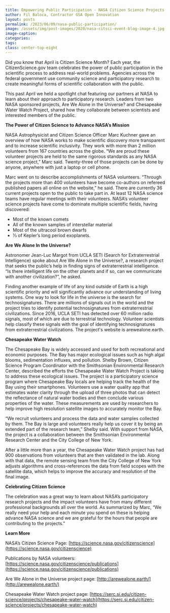 ```yaml
---
title: Empowering Public Participation - NASA Citizen Science Projects Propel Discovery
author: Fil Baloca, Contractor GSA Open Innovation
layout: posts
permalink: /2023/06/09/nasa-public-participation/
image: /assets/img/post-images/2020/nasa-citsci-event-blog-image-4.jpg
image-caption: 
categories:
tags:
class: center-top-eight
---
```



Did you know that April is Citizen Science Month? Each year, the CitizenScience.gov team celebrates the power of public participation in the scientific process to address real-world problems. Agencies across the federal government use community science and participatory research to create meaningful forms of scientific collaboration with the public.

This past April we held a spotlight chat featuring our partners at NASA to learn about their approach to participatory research. Leaders from two NASA sponsored projects, Are We Alone in the Universe? and Chesapeake Water Watch Project, shared how they collaborate between scientists and interested members of the public. 

**The Power of Citizen Science to Advance NASA’s Mission**

NASA Astrophysicist and Citizen Science Officer Marc Kuchner gave an overview of how NASA works to make scientific discovery more transparent and to increase scientific inclusivity. They work with more than 2 million volunteers from 167 countries across the globe. “We are proud these volunteer projects are held to the same rigorous standards as any NASA science project,” Marc said. Twenty-three of those projects can be done by anyone, anywhere with just a laptop or cell phone. 

Marc went on to describe accomplishments of NASA volunteers. “Through the projects more than 400 volunteers have become co-authors on refereed published papers all online on the website,” he said. There are currently 36 current projects open to the public to take part in. At least 12 NASA science teams have regular meetings with their volunteers. NASA’s volunteer science projects have come to dominate multiple scientific fields, having discovered:
* Most of the known comets
* All of the known samples of interstellar material
* Most of the ultracool brown dwarfs
* ⅓ of Kepler’s long period exoplanets.

**Are We Alone In the Universe?**

Astronomer Jean-Luc Margot from UCLA SETI (Search for Extraterrestrial Intelligence) spoke about Are We Alone in the Universe?, a research project that seeks the public’s help in finding signs of extraterrestrial intelligence. “Is there intelligent life on the other planets and if so, can we communicate with another civilization?”, he asked. 

Finding another example of life of any kind outside of Earth is a high scientific priority and will significantly advance our understanding of living systems. One way to look for life in the universe is the search for technosignatures. There are millions of signals out in the world and the project tries to identify potential technosignatures from extraterrestrial civilizations. Since 2016, UCLA SETI has detected over 60 million radio signals, most of which are due to terrestrial technology. Volunteer scientists help classify these signals with the goal of identifying technosignatures from extraterrestrial civilizations. The project's website is arewealone.earth.

**Chesapeake Water Watch**

The Chesapeake Bay is widely accessed and used for both recreational and economic purposes. The Bay has major ecological issues such as high algal blooms, sedimentation influxes, and pollution. Shelby Brown, Citizen Science Program Coordinator with the Smithsonian Environmental Research Center, described the efforts the Chesapeake Water Watch Project is taking to address these ecological issues. The project is a participatory science program where Chesapeake Bay locals are helping track the health of the Bay using their smartphones. Volunteers use a water quality app that estimates water clarity through the upload of three photos that can detect the reflectance of natural water bodies and then conclude various properties of the water. These measurements are used by researchers to help improve high resolution satellite images to accurately monitor the Bay. 

“We recruit volunteers and process the data and water samples collected by them. The Bay is large and volunteers really help us cover it by being an extended part of the research team,” Shelby said. With support from NASA, the project is a collaboration between the Smithsonian Environmental Research Center and the City College of New York.

After a little more than a year, the Chesapeake Water Watch project has had 900 observations from volunteers that are then validated in the lab. Along with that data, the remote sensing team from the City College of New York adjusts algorithms and cross-references the data from field scopes with the satellite data, which helps to improve the accuracy and resolution of the final image.

**Celebrating Citizen Science**

The celebration was a great way to learn about NASA’s participatory research projects and the impact volunteers have from many different professional backgrounds all over the world. As summarized by Marc, “We really need your help and each minute you spend on these is helping advance NASA science and we are grateful for the hours that people are contributing to the projects.”

**Learn More**

NASA’s Citizen Science Page: [https://science.nasa.gov/citizenscience](https://science.nasa.gov/citizenscience)

Publications by NASA volunteers: [https://science.nasa.gov/citizenscience/publications](https://science.nasa.gov/citizenscience/publications)

Are We Alone in the Universe project page: [http://arewealone.earth/](http://arewealone.earth/)

Chesapeake Water Watch project page: [https://serc.si.edu/citizen-science/projects/chesapeake-water-watch](https://serc.si.edu/citizen-science/projects/chesapeake-water-watch)
